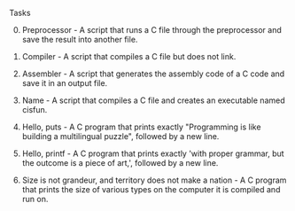 Tasks

0. Preprocessor - A script that runs a C file through the preprocessor and save the result into another file.

1. Compiler - A script that compiles a C file but does not link.

2. Assembler - A script that generates the assembly code of a C code and save it in an output file.

3. Name - A script that compiles a C file and creates an executable named cisfun.

4. Hello, puts - A C program that prints exactly "Programming is like building a multilingual puzzle", followed by a new line.

5. Hello, printf - A C program that prints exactly 'with proper grammar, but the outcome is a piece of art,', followed by a new line.

6. Size is not grandeur, and territory does not make a nation - A C program that prints the size of various types on the computer it is compiled and run on.
